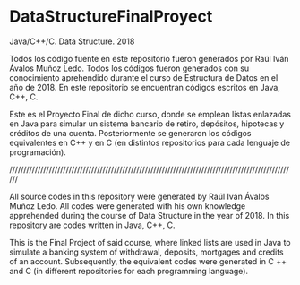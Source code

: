 # DataStructureFinalProyect
Java/C++/C. Data Structure. 2018

Todos los código fuente en este repositorio fueron generados por Raúl Iván Ávalos Muñoz Ledo. Todos los códigos fueron generados con su conocimiento aprehendido durante el curso de Estructura de Datos en el año de 2018. En este repositorio se encuentran códigos escritos en Java, C++, C.

Este es el Proyecto Final de dicho curso, donde se emplean listas enlazadas en Java para simular un sistema bancario de retiro, depósitos, hipotecas y créditos de una cuenta. Posteriormente se generaron los códigos equivalentes en C++ y en C (en distintos repositorios para cada lenguaje de programación).

//////////////////////////////////////////////////////////////////////////////////////////////////////

All source codes in this repository were generated by Raúl Iván Ávalos Muñoz Ledo. All codes were generated with his own knowledge apprehended during the course of Data Structure in the year of 2018. In this repository are codes written in Java, C++, C.

This is the Final Project of said course, where linked lists are used in Java to simulate a banking system of withdrawal, deposits, mortgages and credits of an account. Subsequently, the equivalent codes were generated in C ++ and C (in different repositories for each programming language).
